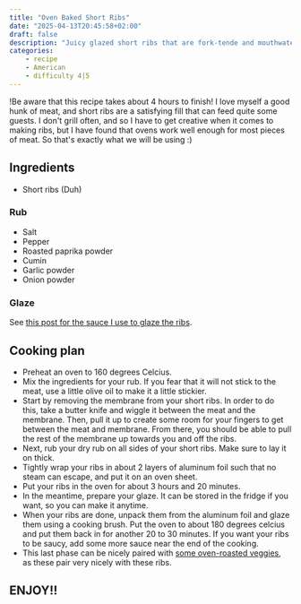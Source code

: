 ```yaml
---
title: "Oven Baked Short Ribs"
date: "2025-04-13T20:45:58+02:00"
draft: false
description: "Juicy glazed short ribs that are fork-tende and mouthwatering"
categories: 
    - recipe
    - American
    - difficulty 4|5
---
```


!Be aware that this recipe takes about 4 hours to finish! I love myself a good hunk of meat, and short ribs are a satisfying fill that can feed quite some guests. I don't grill often, and so I have to get creative when it comes to making ribs, but I have found that ovens work well enough for most pieces of meat. So that's exactly what we will be using :)

## Ingredients
- Short ribs (Duh)

### Rub 
- Salt
- Pepper
- Roasted paprika powder
- Cumin
- Garlic powder
- Onion powder

### Glaze
See [this post for the sauce I use to glaze the ribs](https://paulstapel.com/recipes/bbq-sauce/).

## Cooking plan
- Preheat an oven to 160 degrees Celcius. 
- Mix the ingredients for your rub. If you fear that it will not stick to the meat, use a little olive oil to make it a little stickier. 
- Start by removing the membrane from your short ribs. In order to do this, take a butter knife and wiggle it between the meat and the membrane. Then, pull it up to create some room for your fingers to get between the meat and membrane. From there, you should be able to pull the rest of the membrane up towards you and off the ribs. 
- Next, rub your dry rub on all sides of your short ribs. Make sure to lay it on thick. 
- Tightly wrap your ribs in about 2 layers of aluminum foil such that no steam can escape, and put it on an oven sheet. 
- Put your ribs in the oven for about 3 hours and 20 minutes. 
- In the meantime, prepare your glaze. It can be stored in the fridge if you want, so you can make it anytime. 
- When your ribs are done, unpack them from the aluminum foil and glaze them using a cooking brush. Put the oven to about 180 degrees celcius and put them back in for another 20 to 30 minutes. If you want your ribs to be saucy, add some more sauce near the end of the cooking. 
- This last phase can be nicely paired with [some oven-roasted veggies](https://paulstapel.com/recipes/roasted-veggies/), as these pair very nicely with these ribs. 

## ENJOY!!



